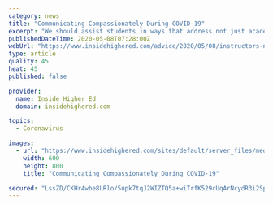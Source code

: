 ```yaml
---
category: news
title: "Communicating Compassionately During COVID-19"
excerpt: "We should assist students in ways that address not just academic issues but also financial, health and safety concerns as well as their overall well-being, writes Melissa Dennihy."
publishedDateTime: 2020-05-08T07:28:00Z
webUrl: "https://www.insidehighered.com/advice/2020/05/08/instructors-need-assist-students-ways-go-beyond-just-academics-opinion"
type: article
quality: 45
heat: 45
published: false

provider:
  name: Inside Higher Ed
  domain: insidehighered.com

topics:
  - Coronavirus

images:
  - url: "https://www.insidehighered.com/sites/default/server_files/media/helping-business-survive-vector-id531621850.jpg"
    width: 600
    height: 800
    title: "Communicating Compassionately During COVID-19"

secured: "LssZD/CKHr4wbe8LRlo/5upk7tqJ2WIZTQ5a+wiTrfK529cUqArNcydR3i2SpYQupRMBFyFQ3ZcfDBtkIJRjyjL9hg1sfMA7MKA4b6fEWE5XG1uZB/VDdz7fwHBYvmbcGmnSc11qTUMcETjDT1pDhdfHjZOQigL6B9qofCxI+oPkDbIC0Q01Z9OcLHqEssmhWVM4ClMPTKfmV0h/FdZ+I7BWP6UGSvlnoYyBsnYJX8VzB9kk7oZCsbWEa7F8fIgE0SDEvTXgrR5kYvPtdPMPf+ViTMmDrrAET7Kr7mrFDMdfVTGWkqQ9GA4AmIf06XOd;eUmFXbyFduc0ZzmfeADfAA=="
---
```


